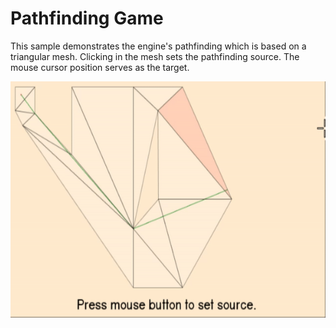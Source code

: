 Pathfinding Game 
=============

This sample demonstrates the engine's pathfinding which is based on a triangular mesh. Clicking in the mesh sets the pathfinding source. The mouse cursor position serves as the target.

![sample game](https://raw.githubusercontent.com/advdotnet/Stack-Engine/master/src/Playground/PathFinding/pathfinding.gif)



